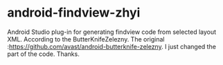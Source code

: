 # android-findview-zhyi
Android Studio plug-in for generating findview code from selected layout XML. According to the ButterKnifeZelezny.
The original :https://github.com/avast/android-butterknife-zelezny.
I just changed the part of the code. Thanks.
